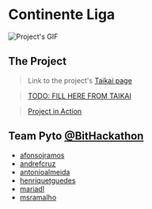 # Continente Liga

![Project's GIF](https://storage.googleapis.com/taikai-storage/images/623aa500-839f-11e9-a8ef-3719c2058544Diapositivo11.gif)

## The Project
> Link to the project's [Taikai page](https://taikai.network/bit/challenges/bithackathon/projects/cjwb3s82c54m408512x49sd0m)

> [TODO: FILL HERE FROM TAIKAI]()

> [Project in Action](https://youtu.be/9YodYrne7wo)

## Team Pyto [@BitHackathon](https://taikai.network/bit/challenges/bithackathon)

- [afonsojramos](https://github.com/afonsojramos)
- [andrefcruz](https://github.com/AndreFCruz)
- [antonioalmeida](https://github.com/antonioalmeida)
- [henriquetguedes](https://github.com/henriquetguedes)
- [mariadl](https://github.com/mariadl)
- [msramalho](https://github.com/msramalho)